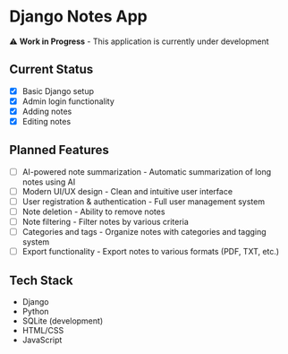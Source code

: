 # Django Notes App

⚠️ **Work in Progress** - This application is currently under development

## Current Status

- [x] Basic Django setup
- [x] Admin login functionality
- [x] Adding notes
- [x] Editing notes

## Planned Features

- [ ] AI-powered note summarization - Automatic summarization of long notes using AI
- [ ] Modern UI/UX design - Clean and intuitive user interface
- [ ] User registration & authentication - Full user management system
- [ ] Note deletion - Ability to remove notes
- [ ] Note filtering - Filter notes by various criteria
- [ ] Categories and tags - Organize notes with categories and tagging system
- [ ] Export functionality - Export notes to various formats (PDF, TXT, etc.)

## Tech Stack

- Django
- Python
- SQLite (development)
- HTML/CSS
- JavaScript
